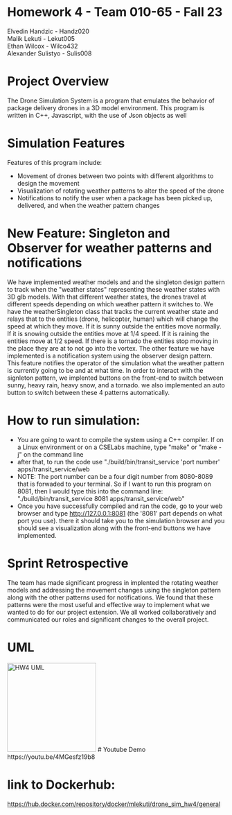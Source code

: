 # Homework 4 - Team 010-65 - Fall 23 <br>
Elvedin Handzic - Handz020 <br> 
Malik Lekuti - Lekut005 <br>
Ethan Wilcox - Wilco432 <br>
Alexander Sulistyo - Sulis008 <br>

# Project Overview 
The Drone Simulation System is a program that emulates the behavior of package delivery drones in
a 3D model environment. This program is written in C++, Javascript, with the use of Json objects as well

# Simulation Features 
Features of this program include: <br>
- Movement of drones between two points with different algorithms to design the movement
- Visualization of rotating weather patterns to alter the speed of the drone
- Notifications to notify the user when a package has been picked up, delivered, and when the weather pattern changes

# New Feature: Singleton and Observer for weather patterns and notifications
We have implemented weather models and and the singleton design pattern to track when the "weather states" representing these weather states with 3D glb models. With that different weather states, the drones travel
at different speeds depending on which weather pattern it switches to. We have the weatherSingleton class that tracks the current weather state and relays that 
to the entities (drone, helicopter, human) which will change the speed at which they move. If it is sunny outside the entities move normally. If it is snowing outside the entities move at 1/4 speed. If it is raining the entities move at 1/2 speed. If there is a tornado the entities stop moving in the place they are at to not go into the vortex. The other feature we have implemented is a notification system using the observer design pattern. This feature notifies the operator of the simulation what the weather pattern is currently going to be and at what time. In order to interact with the signleton pattern, we implented buttons on the 
front-end to switch between sunny, heavy rain, heavy snow, and a tornado. we also implemented an auto button to switch between these 4 patterns automatically.

# How to run simulation:
- You are going to want to compile the system using a C++ compiler. If on a Linux environment or on a CSELabs machine, type "make" or "make -j" on the command line 
- after that, to run the code use "./build/bin/transit_service 'port number' apps/transit_service/web
- NOTE: The port number can be a four digit number from 8080-8089 that is forwaded to your terminal. So if I want to run this program on 8081, then I would type this 
into the command line: "./build/bin/transit_service 8081 apps/transit_service/web"
- Once you have successfully compiled and ran the code, go to your web browser and type http://127.0.0.1:8081 (the '8081' part depends on what port you use). there
it should take you to the simulation browser and you should see a visualization along with the front-end buttons we have implemented.

# Sprint Retrospective

The team has made significant progress in implented the rotating weather models and addressing the movement changes using the singleton pattern along with the other 
patterns used for notifications. We found that these patterns were the most useful and effective way to implement what we wanted to do for our project extension. We 
all worked collaboratively and communicated our roles and significant changes to the overall project.

# UML 
<img width="205" alt="HW4 UML" src="https://media.github.umn.edu/user/26678/files/a9982fa0-627f-46ff-a13d-59e9d8ede5ff">
# Youtube Demo
https://youtu.be/4MGesfz19b8


# link to Dockerhub: 
https://hub.docker.com/repository/docker/mlekuti/drone_sim_hw4/general

